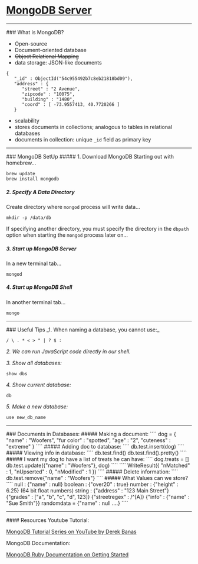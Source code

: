 # [MongoDB Server](https://www.mongodb.com/what-is-mongodb)

<hr>
### What is MongoDB?

- Open-source
- Document-oriented database
- ~~Object Relational Mapping~~
- data storage: JSON-like documents
````
{
   "_id" : ObjectId("54c955492b7c8eb21818bd09"),
   "address" : {
      "street" : "2 Avenue",
      "zipcode" : "10075",
      "building" : "1480",
      "coord" : [ -73.9557413, 40.7720266 ]
   }
````
- scalability
- stores documents in collections; analogous to tables in relational databases
- documents in collection: unique ````_id```` field as primary key

<hr>
### MongoDB SetUp
##### 1. Download MongoDB
Starting out with homebrew...

````
brew update
brew install mongodb
````

##### 2. Specify A Data Directory
Create directory where ````mongod```` process will write data...
````
mkdir -p /data/db
````
If specifying another directory, you must specify the directory in the ````dbpath```` option when starting the ````mongod```` process later on...

##### 3. Start up MongoDB Server
In a new terminal tab...
````
mongod
````

##### 4. Start up MongoDB Shell
In another terminal tab...
````
mongo
````

<hr>
### Useful Tips
_1. When naming a database, you cannot use:_

````/ \ . * < > " | ? $ :````

_2. We can run JavaScript code directly in our shell._

_3. Show all databases:_

```` show dbs ````

_4. Show current database:_

```` db ````

_5. Make a new database:_

```` use new_db_name ````

<hr>
### Documents in Databases:
##### Making a document:
````
dog = {
  "name" : "Woofers",
  "fur color" : "spotted",
  "age" : "2",
  "cuteness" : "extreme"
}
````
##### Adding doc to database:
````
db.test.insert(dog)
````
##### Viewing info in database:
````
db.test.find()
db.test.find().pretty()
````
##### I want my dog to have a list of treats he can have:
````
dog.treats = []
db.test.update({"name" : "Woofers"}, dog)
````
````
WriteResult({ "nMatched" : 1, "nUpserted" : 0, "nModified" : 1 })
````
##### Delete information:
````
db.test.remove{"name" : "Woofers"}
````
##### What Values can we store?
````
null : {"name" : null}
boolean : {"over20" : true}
number : {"height" : 6.25} (64 bit float numbers)
string : {"address" : "123 Main Street"}
{"grades" : ["a", "b", "c", "d", 123]}
{"streetregex" : /^[A]}
{"info" : {"name" : "Sue Smith"}}
randomdata = {"name" : null ....}
````


<hr>
#### Resources
Youtube Tutorial:

[MongoDB Tutorial Series on YouTube by Derek Banas](https://www.youtube.com/watch?v=-0X8mr6Q8Ew)

MongoDB Documentation:

[MongoDB Ruby Documentation on Getting Started](https://docs.mongodb.com/ruby-driver/master/quick-start/)
